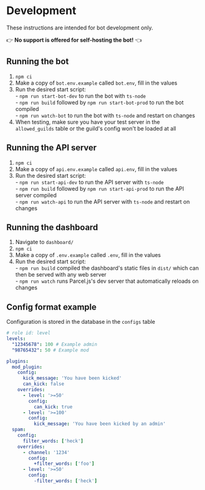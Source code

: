 # Development
These instructions are intended for bot development only.

👉 **No support is offered for self-hosting the bot!** 👈

## Running the bot
1. `npm ci`
2. Make a copy of `bot.env.example` called `bot.env`, fill in the values
3. Run the desired start script:  
\- `npm run start-bot-dev` to run the bot with `ts-node`  
\- `npm run build` followed by `npm run start-bot-prod` to run the bot compiled  
\- `npm run watch-bot` to run the bot with `ts-node` and restart on changes
4. When testing, make sure you have your test server in the `allowed_guilds` table or the guild's config won't be loaded at all

## Running the API server
1. `npm ci`
2. Make a copy of `api.env.example` called `api.env`, fill in the values
3. Run the desired start script:  
\- `npm run start-api-dev` to run the API server with `ts-node`  
\- `npm run build` followed by `npm run start-api-prod` to run the API server compiled  
\- `npm run watch-api` to run the API server with `ts-node` and restart on changes

## Running the dashboard
1. Navigate to `dashboard/`
2. `npm ci`
3. Make a copy of `.env.example` called `.env`, fill in the values
4. Run the desired start script:  
\- `npm run build` compiled the dashboard's static files in `dist/` which can then be served with any web server  
\- `npm run watch` runs Parcel.js's dev server that automatically reloads on changes

## Config format example
Configuration is stored in the database in the `configs` table

```yml
# role id: level
levels:
  "12345678": 100 # Example admin
  "98765432": 50 # Example mod

plugins:
  mod_plugin:
    config:
      kick_message: 'You have been kicked'
      can_kick: false
    overrides:
      - level: '>=50'
        config:
          can_kick: true
      - level: '>=100'
        config:
          kick_message: 'You have been kicked by an admin'
  spam:
    config:
      filter_words: ['heck']
    overrides:
      - channel: '1234'
        config:
          +filter_words: ['foo']
      - level: '>=50'
        config:
          -filter_words: ['heck']
```
